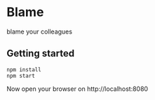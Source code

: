 # Blame

blame your colleagues

## Getting started

```
npm install
npm start
```

Now open your browser on http://localhost:8080
